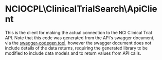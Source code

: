 # NCIOCPL\ClinicalTrialSearch\ApiClient

This is the client for making the actual connection to the NCI Clinical Trial API.
Note that this code was generated from the API's swagger document, via the
[swagger-codegen tool](https://swagger.io/tools/swagger-codegen/), however the swagger
document does not include details of the data returns, requiring the generated library
to be modified to include data models and to return values from API calls.
